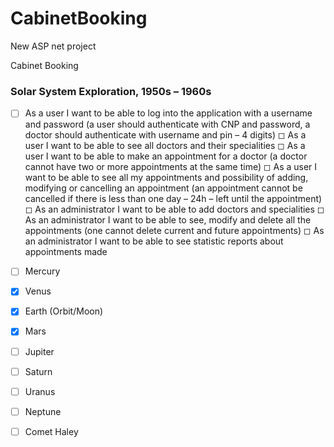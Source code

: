# CabinetBooking
New ASP net project


Cabinet Booking
### Solar System Exploration, 1950s – 1960s
-[ ] As a user I want to be able to log into the application with a username and password (a user should authenticate with
CNP and password, a doctor should authenticate with username and pin – 4 digits)
◻ As a user I want to be able to see all doctors and their specialities
◻ As a user I want to be able to make an appointment for a doctor (a doctor cannot have two or more appointments at
the same time)
◻ As a user I want to be able to see all my appointments and possibility of adding, modifying or cancelling an
appointment (an appointment cannot be cancelled if there is less than one day – 24h – left until the appointment)
◻ As an administrator I want to be able to add doctors and specialities
◻ As an administrator I want to be able to see, modify and delete all the appointments (one cannot delete current and
future appointments)
◻ As an administrator I want to be able to see statistic reports about appointments made


- [ ] Mercury
- [x] Venus
- [x] Earth (Orbit/Moon)
- [x] Mars
- [ ] Jupiter
- [ ] Saturn
- [ ] Uranus
- [ ] Neptune
- [ ] Comet Haley
